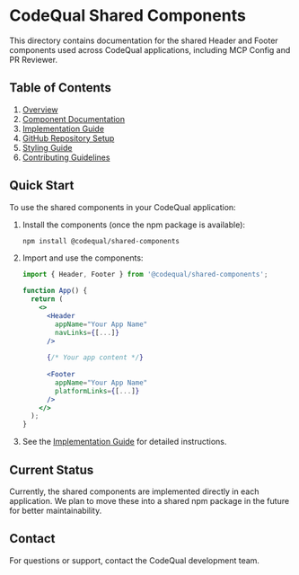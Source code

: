 # CodeQual Shared Components

This directory contains documentation for the shared Header and Footer components used across CodeQual applications, including MCP Config and PR Reviewer.

## Table of Contents

1. [Overview](./overview.md)
2. [Component Documentation](./component-documentation.md)
3. [Implementation Guide](./implementation-guide.md)
4. [GitHub Repository Setup](./github-repository-setup.md)
5. [Styling Guide](./styling-guide.md)
6. [Contributing Guidelines](./contributing.md)

## Quick Start

To use the shared components in your CodeQual application:

1. Install the components (once the npm package is available):
   ```bash
   npm install @codequal/shared-components
   ```

2. Import and use the components:
   ```jsx
   import { Header, Footer } from '@codequal/shared-components';
   
   function App() {
     return (
       <>
         <Header 
           appName="Your App Name" 
           navLinks={[...]} 
         />
         
         {/* Your app content */}
         
         <Footer 
           appName="Your App Name"
           platformLinks={[...]}
         />
       </>
     );
   }
   ```

3. See the [Implementation Guide](./implementation-guide.md) for detailed instructions.

## Current Status

Currently, the shared components are implemented directly in each application. We plan to move these into a shared npm package in the future for better maintainability.

## Contact

For questions or support, contact the CodeQual development team.
